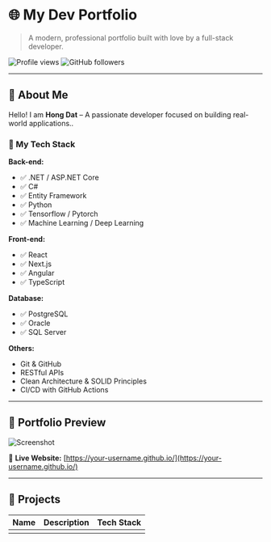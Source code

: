 # 🌐 My Dev Portfolio

> A modern, professional portfolio built with love by a full-stack developer.

![Profile views](https://komarev.com/ghpvc/?username=your-username&style=flat-square)
![GitHub followers](https://img.shields.io/github/followers/your-username?label=Follow&style=social)

---

## 👋 About Me

Hello! I am **Hong Dat** – A passionate developer focused on building real-world applications..

### 🔧 My Tech Stack

**Back-end:**
- ✅ .NET / ASP.NET Core  
- ✅ C#  
- ✅ Entity Framework
- ✅ Python
- ✅ Tensorflow / Pytorch
- ✅ Machine Learning / Deep Learning

**Front-end:**
- ✅ React  
- ✅ Next.js  
- ✅ Angular  
- ✅ TypeScript  

**Database:**
- ✅ PostgreSQL  
- ✅ Oracle  
- ✅ SQL Server  

**Others:**
- Git & GitHub  
- RESTful APIs  
- Clean Architecture & SOLID Principles  
- CI/CD with GitHub Actions  

---

## 📸 Portfolio Preview

![Screenshot](https://your-image-link.com/portfolio-preview.png)

🔗 **Live Website:** [https://your-username.github.io/](https://your-username.github.io/)

---

## 📂 Projects

| Name | Description | Tech Stack |
|------|-------------|------------|
| | | |
